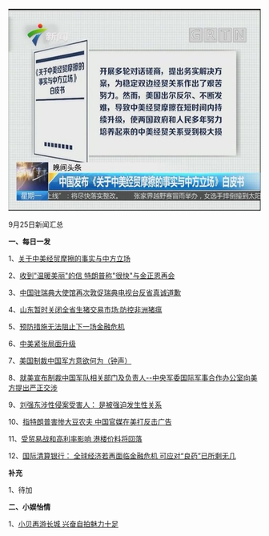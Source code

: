 ![09_01](.\09_25.jpg)

9月25日新闻汇总

**一、每日一发**

1、[关于中美经贸摩擦的事实与中方立场](http://paper.people.com.cn/rmrb/html/2018-09/25/nw.D110000renmrb_20180925_1-10.htm)

2、[收到"温暖美丽"的信 特朗普称"很快"与金正恩再会](https://news.163.com/18/0925/01/DSGU1MQQ00018AOR.html)

3、[中国驻瑞典大使馆再次敦促瑞典电视台反省真诚道歉](https://news.163.com/18/0925/05/DSHAMM2N0001899N.html)

4、[山东暂时关闭全省生猪交易市场:防控非洲猪瘟](https://news.163.com/18/0923/19/DSDN1N620001875N.html)

5、[预防措施无法阻止下一场金融危机](http://www.ftchinese.com/premium/001079542?exclusive)

6、[中美紧张局面升级](http://www.ftchinese.com/story/001079548)

7、[美国制裁中国军方意欲何为（钟声）](http://paper.people.com.cn/rmrb/html/2018-09/24/nw.D110000renmrb_20180924_1-03.htm)

8、[就美宣布制裁中国军队相关部门及负责人--中央军委国际军事合作办公室向美方提出严正交涉](http://paper.people.com.cn/rmrb/html/2018-09/23/nw.D110000renmrb_20180923_3-03.htm)

9、[刘强东涉性侵案受害人： 是被强迫发生性关系](https://www.zaobao.com.sg/finance/china/story20180925-893915)

10、[指特朗普害惨大豆农夫 中国官媒在美打反击广告](https://www.zaobao.com.sg/finance/china/story20180925-893914)

11、[受贸易战和高利率影响 港楼价料将回落](https://www.zaobao.com.sg/finance/china/story20180925-893916)

12、[国际清算银行： 全球经济若再面临金融危机 可应对“良药”已所剩无几](https://www.zaobao.com.sg/news/world/story20180925-893857)



**补充**

1、待加



**二、小娱怡情**

1、[小贝再游长城 兴奋自拍魅力十足](http://news.67.com/xianchang/2018/09/24/930777.html)